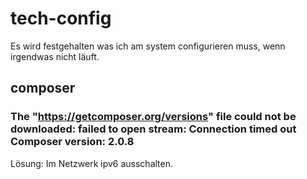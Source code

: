 # tech-config
Es wird festgehalten was ich am system configurieren muss, wenn irgendwas nicht läuft.

## composer

### The "https://getcomposer.org/versions" file could not be downloaded: failed to open stream: Connection timed out Composer version: 2.0.8

Lösung: Im Netzwerk ipv6 ausschalten.
